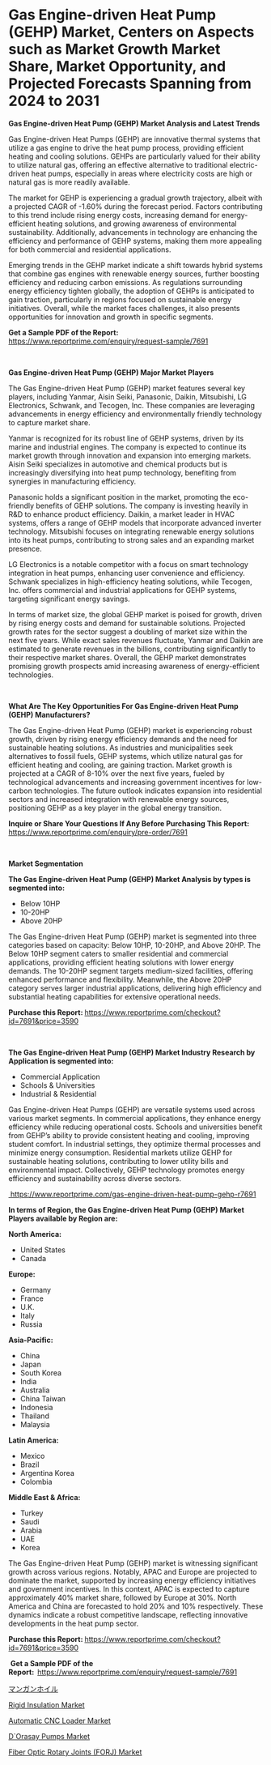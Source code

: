 <p><h1>Gas Engine-driven Heat Pump (GEHP) Market, Centers on Aspects such as Market Growth Market Share, Market Opportunity, and Projected Forecasts Spanning from 2024 to 2031</h1></p><p><strong>Gas Engine-driven Heat Pump (GEHP) Market Analysis and Latest Trends</strong></p>
<p><p>Gas Engine-driven Heat Pumps (GEHP) are innovative thermal systems that utilize a gas engine to drive the heat pump process, providing efficient heating and cooling solutions. GEHPs are particularly valued for their ability to utilize natural gas, offering an effective alternative to traditional electric-driven heat pumps, especially in areas where electricity costs are high or natural gas is more readily available.</p><p>The market for GEHP is experiencing a gradual growth trajectory, albeit with a projected CAGR of -1.60% during the forecast period. Factors contributing to this trend include rising energy costs, increasing demand for energy-efficient heating solutions, and growing awareness of environmental sustainability. Additionally, advancements in technology are enhancing the efficiency and performance of GEHP systems, making them more appealing for both commercial and residential applications.</p><p>Emerging trends in the GEHP market indicate a shift towards hybrid systems that combine gas engines with renewable energy sources, further boosting efficiency and reducing carbon emissions. As regulations surrounding energy efficiency tighten globally, the adoption of GEHPs is anticipated to gain traction, particularly in regions focused on sustainable energy initiatives. Overall, while the market faces challenges, it also presents opportunities for innovation and growth in specific segments.</p></p>
<p><strong>Get a Sample PDF of the Report:&nbsp;</strong> <a href="https://www.reportprime.com/enquiry/request-sample/7691">https://www.reportprime.com/enquiry/request-sample/7691</a></p>
<p>&nbsp;</p>
<p><strong>Gas Engine-driven Heat Pump (GEHP) Major Market Players</strong></p>
<p><p>The Gas Engine-driven Heat Pump (GEHP) market features several key players, including Yanmar, Aisin Seiki, Panasonic, Daikin, Mitsubishi, LG Electronics, Schwank, and Tecogen, Inc. These companies are leveraging advancements in energy efficiency and environmentally friendly technology to capture market share.</p><p>Yanmar is recognized for its robust line of GEHP systems, driven by its marine and industrial engines. The company is expected to continue its market growth through innovation and expansion into emerging markets. Aisin Seiki specializes in automotive and chemical products but is increasingly diversifying into heat pump technology, benefiting from synergies in manufacturing efficiency.</p><p>Panasonic holds a significant position in the market, promoting the eco-friendly benefits of GEHP solutions. The company is investing heavily in R&D to enhance product efficiency. Daikin, a market leader in HVAC systems, offers a range of GEHP models that incorporate advanced inverter technology. Mitsubishi focuses on integrating renewable energy solutions into its heat pumps, contributing to strong sales and an expanding market presence.</p><p>LG Electronics is a notable competitor with a focus on smart technology integration in heat pumps, enhancing user convenience and efficiency. Schwank specializes in high-efficiency heating solutions, while Tecogen, Inc. offers commercial and industrial applications for GEHP systems, targeting significant energy savings.</p><p>In terms of market size, the global GEHP market is poised for growth, driven by rising energy costs and demand for sustainable solutions. Projected growth rates for the sector suggest a doubling of market size within the next five years. While exact sales revenues fluctuate, Yanmar and Daikin are estimated to generate revenues in the billions, contributing significantly to their respective market shares. Overall, the GEHP market demonstrates promising growth prospects amid increasing awareness of energy-efficient technologies.</p></p>
<p>&nbsp;</p>
<p><strong>What Are The Key Opportunities For Gas Engine-driven Heat Pump (GEHP) Manufacturers?</strong></p>
<p><p>The Gas Engine-driven Heat Pump (GEHP) market is experiencing robust growth, driven by rising energy efficiency demands and the need for sustainable heating solutions. As industries and municipalities seek alternatives to fossil fuels, GEHP systems, which utilize natural gas for efficient heating and cooling, are gaining traction. Market growth is projected at a CAGR of 8-10% over the next five years, fueled by technological advancements and increasing government incentives for low-carbon technologies. The future outlook indicates expansion into residential sectors and increased integration with renewable energy sources, positioning GEHP as a key player in the global energy transition.</p></p>
<p><strong>Inquire or Share Your Questions If Any Before Purchasing This Report:</strong> <a href="https://www.reportprime.com/enquiry/pre-order/7691">https://www.reportprime.com/enquiry/pre-order/7691</a></p>
<p>&nbsp;</p>
<p><strong>Market Segmentation</strong></p>
<p><strong>The Gas Engine-driven Heat Pump (GEHP) Market Analysis by types is segmented into:</strong></p>
<p><ul><li>Below 10HP</li><li>10-20HP</li><li>Above 20HP</li></ul></p>
<p><p>The Gas Engine-driven Heat Pump (GEHP) market is segmented into three categories based on capacity: Below 10HP, 10-20HP, and Above 20HP. The Below 10HP segment caters to smaller residential and commercial applications, providing efficient heating solutions with lower energy demands. The 10-20HP segment targets medium-sized facilities, offering enhanced performance and flexibility. Meanwhile, the Above 20HP category serves larger industrial applications, delivering high efficiency and substantial heating capabilities for extensive operational needs.</p></p>
<p><strong>Purchase this Report:&nbsp;</strong><a href="https://www.reportprime.com/checkout?id=7691&price=3590">https://www.reportprime.com/checkout?id=7691&price=3590</a></p>
<p>&nbsp;</p>
<p><strong>The Gas Engine-driven Heat Pump (GEHP) Market Industry Research by Application is segmented into:</strong></p>
<p><ul><li>Commercial Application</li><li>Schools & Universities</li><li>Industrial & Residential</li></ul></p>
<p><p>Gas Engine-driven Heat Pumps (GEHP) are versatile systems used across various market segments. In commercial applications, they enhance energy efficiency while reducing operational costs. Schools and universities benefit from GEHP’s ability to provide consistent heating and cooling, improving student comfort. In industrial settings, they optimize thermal processes and minimize energy consumption. Residential markets utilize GEHP for sustainable heating solutions, contributing to lower utility bills and environmental impact. Collectively, GEHP technology promotes energy efficiency and sustainability across diverse sectors.</p></p>
<p><a href="https://www.reportprime.com/gas-engine-driven-heat-pump-gehp-r7691">&nbsp;https://www.reportprime.com/gas-engine-driven-heat-pump-gehp-r7691</a></p>
<p><strong>In terms of Region, the Gas Engine-driven Heat Pump (GEHP) Market Players available by Region are:</strong></p>
<p>
    <p> <strong> North America: </strong>
        <ul>
            <li>United States</li>
            <li>Canada</li>
        </ul>
        </p> 
    <p> <strong> Europe: </strong>
        <ul>
            <li>Germany</li>
            <li>France</li>
            <li>U.K.</li>
            <li>Italy</li>
            <li>Russia</li>
        </ul>
        </p> 
    <p> <strong> Asia-Pacific: </strong>
        <ul>
            <li>China</li>
            <li>Japan</li>
            <li>South Korea</li>
            <li>India</li>
            <li>Australia</li>
            <li>China Taiwan</li>
            <li>Indonesia</li>
            <li>Thailand</li>
            <li>Malaysia</li>
        </ul>
        </p> 
    <p> <strong> Latin America: </strong>
        <ul>
            <li>Mexico</li>
            <li>Brazil</li>
            <li>Argentina Korea</li>
            <li>Colombia</li>
        </ul>
        </p> 
    <p> <strong> Middle East & Africa: </strong>
        <ul>
            <li>Turkey</li>
            <li>Saudi</li>
            <li>Arabia</li>
            <li>UAE</li>
            <li>Korea</li>
        </ul>
    </p>
    </p>
<p><p>The Gas Engine-driven Heat Pump (GEHP) market is witnessing significant growth across various regions. Notably, APAC and Europe are projected to dominate the market, supported by increasing energy efficiency initiatives and government incentives. In this context, APAC is expected to capture approximately 40% market share, followed by Europe at 30%. North America and China are forecasted to hold 20% and 10% respectively. These dynamics indicate a robust competitive landscape, reflecting innovative developments in the heat pump sector.</p></p>
<p><strong>Purchase this Report: </strong><a href="https://www.reportprime.com/checkout?id=7691&price=3590">https://www.reportprime.com/checkout?id=7691&price=3590</a></p>
<p>&nbsp;<strong>Get a Sample PDF of the Report:&nbsp;&nbsp;</strong><a href="https://www.reportprime.com/enquiry/request-sample/7691">https://www.reportprime.com/enquiry/request-sample/7691</a></p>
<p><strong></strong></p>
<p><p><a href="https://medium.com/@burtruozzos0f/manganese-foil-market-%E3%81%AE%E3%82%B0%E3%83%AD%E3%83%BC%E3%83%90%E3%83%AB%E5%B8%82%E5%A0%B4%E6%A6%82%E8%A6%81%E3%81%AF-%E4%B8%96%E7%95%8C%E3%81%8A%E3%82%88%E3%81%B3%E4%B8%BB%E8%A6%81%E5%B8%82%E5%A0%B4%E3%81%AB%E3%81%8A%E3%81%91%E3%82%8B%E6%A5%AD%E7%95%8C%E3%81%AB%E5%BD%B1%E9%9F%BF%E3%82%92%E4%B8%8E%E3%81%88%E3%82%8B%E4%B8%BB%E8%A6%81%E3%81%AA%E3%83%88%E3%83%AC%E3%83%B3%E3%83%89%E3%81%AB%E3%81%A4%E3%81%84%E3%81%A6-%E7%8B%AC%E8%87%AA%E3%81%AE%E8%A6%96%E7%82%B9%E3%82%92%E6%8F%90%E4%BE%9B%E3%81%97%E3%81%BE%E3%81%99-0c43787f5e25">マンガンホイル</a></p><p><a href="https://www.linkedin.com/pulse/global-rigid-insulation-market-landscape-future-trends-strategic-m6n6c?trackingId=wbCakLYcQGOMMf6IjXM0VQ%3D%3D">Rigid Insulation Market</a></p><p><a href="https://medium.com/@stephaniewynterk145/what-is-driving-the-global-automatic-cnc-loader-market-485cc7166f92">Automatic CNC Loader Market</a></p><p><a href="https://issuu.com/reportprime-2/docs/dorasay-pumps-market-size-2030.pptx_5703ed8857721d">D`Orasay Pumps Market</a></p><p><a href="https://github.com/BellAuer/Market-Research-Report-List-1/blob/main/fiber-optic-rotary-joints-forj-market.md">Fiber Optic Rotary Joints (FORJ) Market</a></p></p>